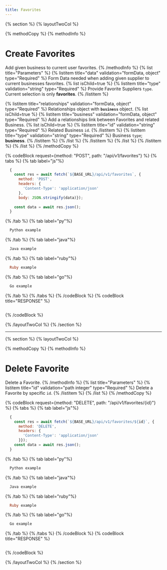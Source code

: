 ```yaml
---
title: Favorites
---
```

{% section %}
{% layoutTwoCol %}

{% methodCopy %}
{% methodInfo %}
  # Create Favorites
  Add given business to current user favorites.
{% /methodInfo %}
{% list title="Parameters" %}
  {% listitem title="data" validation="formData, object" type="Required" %}
  Form Data needed when adding given supplier to current businesses favorites.
  {% list isChild=true %}
  {% listitem title="type" validation="string" type="Required" %}
  Provide Favorite Suppliers `type`. Current selection is only **favorites**.
  {% /listitem %}
  
  {% listitem title="relationships" validation="formData, object" type="Required" %}
  Relationships object with **`business`** object.
  {% list isChild=true %}
  {% listitem title="business" validation="formData, object" type="Required" %}
  Add a relationships link between Favorites and related Business.
  {% list isChild=true %}
  {% listitem title="id" validation="string" type="Required" %}
  Related Business `id`.
  {% /listitem %}
  {% listitem title="type" validation="string" type="Required" %}
  Business `type`; **business**.
  {% /listitem %}
  {% /list %}
  {% /listitem %}
  {% /list %}
  {% /listitem %}
{% /list %}
{% /methodCopy %}

{% codeBlock request={method: "POST", path: "/api/v1/favorites"} %}
{% tabs %}
  {% tab label="js"%}
  ```js
    {
      const res = await fetch(`${BASE_URL}/api/v1/favorites`, {
        method: 'POST',
        headers: {
          'Content-Type': 'application/json'
        },
        body: JSON.stringify(data)});
        
      const data = await res.json();
    }
  ```
  {% /tab %}
  {% tab label="py"%}
  ```py
    Python example
  ```
  {% /tab %}
  {% tab label="java"%}
  ```java
    Java example
  ```
  {% /tab %}
  {% tab label="ruby"%}
  ```ruby
    Ruby example
  ```
  {% /tab %}
  {% tab label="go"%}
  ```go
    Go example
  ```
  {% /tab %}
{% /tabs %}
{% /codeBlock %}
{% codeBlock title="RESPONSE" %}
  ```json
  ```
{% /codeBlock %}  

{% /layoutTwoCol %}
{% /section %}

- - -

{% section %}
{% layoutTwoCol %}

{% methodCopy %}
{% methodInfo %}
  # Delete Favorite
  Delete a Favorite.
{% /methodInfo %}
{% list title="Parameters" %}
  {% listitem title="id" validation="path integer" type="Required" %}
  Delete a Favorite by specific `id`.
  {% /listitem %}
{% /list %}
{% /methodCopy %}

{% codeBlock request={method: "DELETE", path: "/api/v1/favorites/{id}"} %}
{% tabs %}
  {% tab label="js"%}
  ```js
    {
      const res = await fetch(`${BASE_URL}/api/v1/favorites/${id}`, {
        method: 'DELETE',
        headers: {
          'Content-Type': 'application/json'
        }});
      const data = await res.json();
    }
  ```
  {% /tab %}
  {% tab label="py"%}
  ```py
    Python example
  ```
  {% /tab %}
  {% tab label="java"%}
  ```java
    Java example
  ```
  {% /tab %}
  {% tab label="ruby"%}
  ```ruby
    Ruby example
  ```
  {% /tab %}
  {% tab label="go"%}
  ```go
    Go example
  ```
  {% /tab %}
{% /tabs %}
{% /codeBlock %}
{% codeBlock title="RESPONSE" %}
  ```json
  ```
{% /codeBlock %}

{% /layoutTwoCol %}
{% /section %}